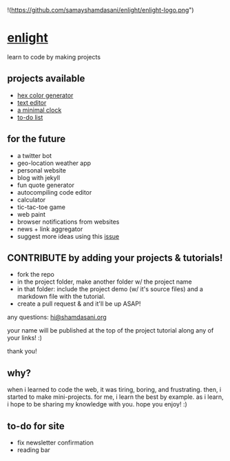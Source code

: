 !(https://github.com/samayshamdasani/enlight/enlight-logo.png")

# [enlight](https://enlight.ml)
learn to code by making projects



## projects available
- [hex color generator](https://enlight.ml/projects/color/color-generator.html)
- [text editor](https://enlight.ml/projects/text-editor/text-editor.html)
- [a minimal clock](https://enlight.ml/projects/clock/clock.html)
- [to-do list](https://enlight.ml/projects/to-do/to-do.html)


## for the future
- a twitter bot
- geo-location weather app 
- personal website 
- blog with jekyll
- fun quote generator
- autocompiling code editor
- calculator
- tic-tac-toe game
- web paint
- browser notifications from websites
- news + link aggregator
- suggest more ideas using this [issue](https://github.com/samayshamdasani/enlight/issues/2)

## CONTRIBUTE by adding your projects & tutorials!
- fork the repo
- in the project folder, make another folder w/ the project name
- in that folder: include the project demo (w/ it's source files) and a markdown file with the tutorial. 
- create a pull request & and it'll be up ASAP!

any questions: hi@shamdasani.org

your name will be published at the top of the project tutorial along any of your links! :)

thank you!

## why?
when i learned to code the web, it was tiring, boring, and frustrating. then, i started to make mini-projects. for me, i learn the best by example. as i learn, i hope to be sharing my knowledge with you. hope you enjoy! :)

## to-do for site
- fix newsletter confirmation
- reading bar

